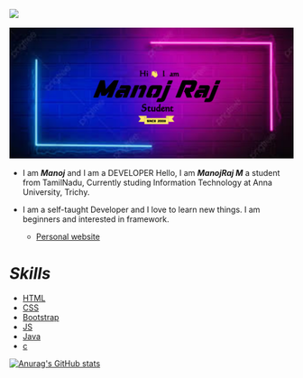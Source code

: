 ![](https://komarev.com/ghpvc/?username=manojrajm)



![image](manojraj.png)

* I am ***Manoj*** and I am a DEVELOPER
Hello, I am ***ManojRaj M*** a student from TamilNadu, Currently studing Information Technology at Anna University, Trichy.

* I am a self-taught Developer and I love to learn new things. I am beginners and interested  in framework.



  * [Personal website](https://manojrajm.github.io/)


# ***Skills***
 * [HTML]()
 * [CSS]()
 * [Bootstrap]()
 * [JS]()
 * [Java]()
 * [c]()

[![Anurag's GitHub stats](https://github-readme-stats.vercel.app/api?username=manojrajm)](https://github.com/manojrajm/github-readme-stats)
